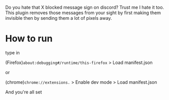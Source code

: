 Do you hate that X blocked message sign on discord? Trust me I hate it too. This plugin removes those messages from your sight by first making them invisible then by sending them a lot of pixels away.

# How to run
type in 

(Firefox)```about:debugging#/runtime/this-firefox``` > Load manifest.json

or 

(chrome)```chrome://extensions.``` > Enable dev mode > Load manifest.json

And you're all set 
